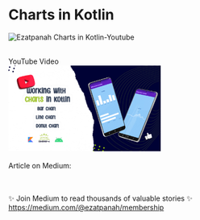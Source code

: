 # Charts in Kotlin 

<img alt="Ezatpanah  Charts in Kotlin-Youtube" src="https://emojipedia-us.s3.amazonaws.com/content/2020/04/05/yt.png" width="3%"></a>

<br>
YouTube Video 
<br> 
<a href="https://youtu.be/4ou5yRJtuKU" target="_blank"><img alt="Ezatpanah Charts in Kotlin-Youtube" src="screenshots/cover-chart.jpg" width="60%"></a>


<br> 
<br> 
Article on Medium:
<br>

<br>
<br>

✨ Join Medium to read thousands of valuable stories ✨
<br>
https://medium.com/@ezatpanah/membership
